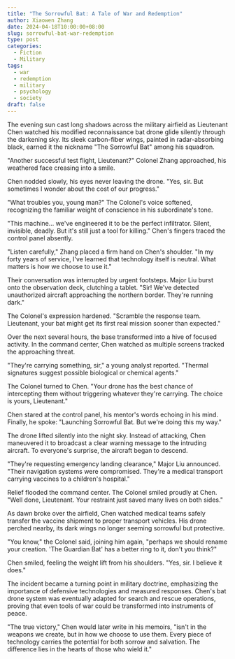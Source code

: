 ```yaml
---
title: "The Sorrowful Bat: A Tale of War and Redemption"
author: Xiaowen Zhang
date: 2024-04-18T10:00:00+08:00
slug: sorrowful-bat-war-redemption
type: post
categories:
  - Fiction
  - Military
tags:
  - war
  - redemption
  - military
  - psychology
  - society
draft: false
---
```


The evening sun cast long shadows across the military airfield as Lieutenant Chen watched his modified reconnaissance bat drone glide silently through the darkening sky. Its sleek carbon-fiber wings, painted in radar-absorbing black, earned it the nickname "The Sorrowful Bat" among his squadron.

"Another successful test flight, Lieutenant?" Colonel Zhang approached, his weathered face creasing into a smile.

Chen nodded slowly, his eyes never leaving the drone. "Yes, sir. But sometimes I wonder about the cost of our progress."

"What troubles you, young man?" The Colonel's voice softened, recognizing the familiar weight of conscience in his subordinate's tone.

"This machine... we've engineered it to be the perfect infiltrator. Silent, invisible, deadly. But it's still just a tool for killing." Chen's fingers traced the control panel absently.

"Listen carefully," Zhang placed a firm hand on Chen's shoulder. "In my forty years of service, I've learned that technology itself is neutral. What matters is how we choose to use it."

Their conversation was interrupted by urgent footsteps. Major Liu burst onto the observation deck, clutching a tablet. "Sir! We've detected unauthorized aircraft approaching the northern border. They're running dark."

The Colonel's expression hardened. "Scramble the response team. Lieutenant, your bat might get its first real mission sooner than expected."

Over the next several hours, the base transformed into a hive of focused activity. In the command center, Chen watched as multiple screens tracked the approaching threat.

"They're carrying something, sir," a young analyst reported. "Thermal signatures suggest possible biological or chemical agents."

The Colonel turned to Chen. "Your drone has the best chance of intercepting them without triggering whatever they're carrying. The choice is yours, Lieutenant."

Chen stared at the control panel, his mentor's words echoing in his mind. Finally, he spoke: "Launching Sorrowful Bat. But we're doing this my way."

The drone lifted silently into the night sky. Instead of attacking, Chen maneuvered it to broadcast a clear warning message to the intruding aircraft. To everyone's surprise, the aircraft began to descend.

"They're requesting emergency landing clearance," Major Liu announced. "Their navigation systems were compromised. They're a medical transport carrying vaccines to a children's hospital."

Relief flooded the command center. The Colonel smiled proudly at Chen. "Well done, Lieutenant. Your restraint just saved many lives on both sides."

As dawn broke over the airfield, Chen watched medical teams safely transfer the vaccine shipment to proper transport vehicles. His drone perched nearby, its dark wings no longer seeming sorrowful but protective.

"You know," the Colonel said, joining him again, "perhaps we should rename your creation. 'The Guardian Bat' has a better ring to it, don't you think?"

Chen smiled, feeling the weight lift from his shoulders. "Yes, sir. I believe it does."

The incident became a turning point in military doctrine, emphasizing the importance of defensive technologies and measured responses. Chen's bat drone system was eventually adapted for search and rescue operations, proving that even tools of war could be transformed into instruments of peace.

"The true victory," Chen would later write in his memoirs, "isn't in the weapons we create, but in how we choose to use them. Every piece of technology carries the potential for both sorrow and salvation. The difference lies in the hearts of those who wield it."